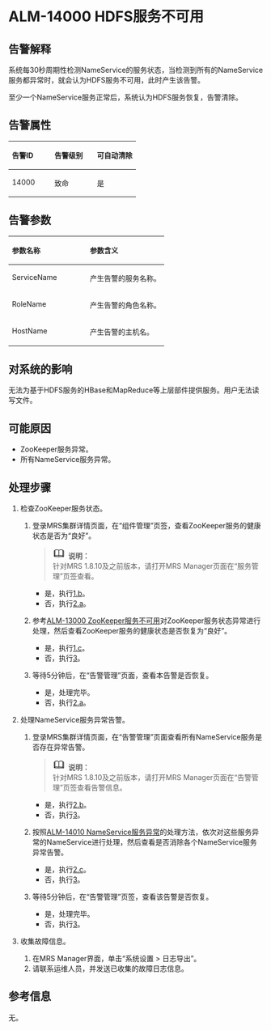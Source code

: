 # ALM-14000 HDFS服务不可用<a name="ZH-CN_TOPIC_0191883090"></a>

## 告警解释<a name="zh-cn_topic_0191813870_section18389930"></a>

系统每30秒周期性检测NameService的服务状态，当检测到所有的NameService服务都异常时，就会认为HDFS服务不可用，此时产生该告警。

至少一个NameService服务正常后，系统认为HDFS服务恢复，告警清除。

## 告警属性<a name="zh-cn_topic_0191813870_section31291646"></a>

<a name="zh-cn_topic_0191813870_table21421675"></a>
<table><thead align="left"><tr id="zh-cn_topic_0191813870_row9119245"><th class="cellrowborder" valign="top" width="33.33333333333333%" id="mcps1.1.4.1.1"><p id="zh-cn_topic_0191813870_p461342"><a name="zh-cn_topic_0191813870_p461342"></a><a name="zh-cn_topic_0191813870_p461342"></a>告警ID</p>
</th>
<th class="cellrowborder" valign="top" width="33.33333333333333%" id="mcps1.1.4.1.2"><p id="zh-cn_topic_0191813870_p37368736"><a name="zh-cn_topic_0191813870_p37368736"></a><a name="zh-cn_topic_0191813870_p37368736"></a>告警级别</p>
</th>
<th class="cellrowborder" valign="top" width="33.33333333333333%" id="mcps1.1.4.1.3"><p id="zh-cn_topic_0191813870_p6968762"><a name="zh-cn_topic_0191813870_p6968762"></a><a name="zh-cn_topic_0191813870_p6968762"></a>可自动清除</p>
</th>
</tr>
</thead>
<tbody><tr id="zh-cn_topic_0191813870_row27598869"><td class="cellrowborder" valign="top" width="33.33333333333333%" headers="mcps1.1.4.1.1 "><p id="zh-cn_topic_0191813870_p20915929"><a name="zh-cn_topic_0191813870_p20915929"></a><a name="zh-cn_topic_0191813870_p20915929"></a>14000</p>
</td>
<td class="cellrowborder" valign="top" width="33.33333333333333%" headers="mcps1.1.4.1.2 "><p id="zh-cn_topic_0191813870_p16468652"><a name="zh-cn_topic_0191813870_p16468652"></a><a name="zh-cn_topic_0191813870_p16468652"></a>致命</p>
</td>
<td class="cellrowborder" valign="top" width="33.33333333333333%" headers="mcps1.1.4.1.3 "><p id="zh-cn_topic_0191813870_p58892473"><a name="zh-cn_topic_0191813870_p58892473"></a><a name="zh-cn_topic_0191813870_p58892473"></a>是</p>
</td>
</tr>
</tbody>
</table>

## 告警参数<a name="zh-cn_topic_0191813870_section13189358"></a>

<a name="zh-cn_topic_0191813870_table5560998"></a>
<table><thead align="left"><tr id="zh-cn_topic_0191813870_row7715150"><th class="cellrowborder" valign="top" width="50%" id="mcps1.1.3.1.1"><p id="zh-cn_topic_0191813870_p20947391"><a name="zh-cn_topic_0191813870_p20947391"></a><a name="zh-cn_topic_0191813870_p20947391"></a>参数名称</p>
</th>
<th class="cellrowborder" valign="top" width="50%" id="mcps1.1.3.1.2"><p id="zh-cn_topic_0191813870_p19017142"><a name="zh-cn_topic_0191813870_p19017142"></a><a name="zh-cn_topic_0191813870_p19017142"></a>参数含义</p>
</th>
</tr>
</thead>
<tbody><tr id="zh-cn_topic_0191813870_row63993496"><td class="cellrowborder" valign="top" width="50%" headers="mcps1.1.3.1.1 "><p id="zh-cn_topic_0191813870_p16090703"><a name="zh-cn_topic_0191813870_p16090703"></a><a name="zh-cn_topic_0191813870_p16090703"></a>ServiceName</p>
</td>
<td class="cellrowborder" valign="top" width="50%" headers="mcps1.1.3.1.2 "><p id="zh-cn_topic_0191813870_p28278595"><a name="zh-cn_topic_0191813870_p28278595"></a><a name="zh-cn_topic_0191813870_p28278595"></a>产生告警的服务名称。</p>
</td>
</tr>
<tr id="zh-cn_topic_0191813870_row53180767"><td class="cellrowborder" valign="top" width="50%" headers="mcps1.1.3.1.1 "><p id="zh-cn_topic_0191813870_p12674872"><a name="zh-cn_topic_0191813870_p12674872"></a><a name="zh-cn_topic_0191813870_p12674872"></a>RoleName</p>
</td>
<td class="cellrowborder" valign="top" width="50%" headers="mcps1.1.3.1.2 "><p id="zh-cn_topic_0191813870_p20031746"><a name="zh-cn_topic_0191813870_p20031746"></a><a name="zh-cn_topic_0191813870_p20031746"></a>产生告警的角色名称。</p>
</td>
</tr>
<tr id="zh-cn_topic_0191813870_row46067993"><td class="cellrowborder" valign="top" width="50%" headers="mcps1.1.3.1.1 "><p id="zh-cn_topic_0191813870_p40519951"><a name="zh-cn_topic_0191813870_p40519951"></a><a name="zh-cn_topic_0191813870_p40519951"></a>HostName</p>
</td>
<td class="cellrowborder" valign="top" width="50%" headers="mcps1.1.3.1.2 "><p id="zh-cn_topic_0191813870_p60890569"><a name="zh-cn_topic_0191813870_p60890569"></a><a name="zh-cn_topic_0191813870_p60890569"></a>产生告警的主机名。</p>
</td>
</tr>
</tbody>
</table>

## 对系统的影响<a name="zh-cn_topic_0191813870_section51595365"></a>

无法为基于HDFS服务的HBase和MapReduce等上层部件提供服务。用户无法读写文件。

## 可能原因<a name="zh-cn_topic_0191813870_section61705107"></a>

-   ZooKeeper服务异常。
-   所有NameService服务异常。

## 处理步骤<a name="zh-cn_topic_0191813870_section18475057"></a>

1.  检查ZooKeeper服务状态。
    1.  登录MRS集群详情页面，在“组件管理”页签，查看ZooKeeper服务的健康状态是否为“良好”。

        >![](public_sys-resources/icon-note.gif) **说明：**   
        >针对MRS 1.8.10及之前版本，请打开MRS Manager页面在“服务管理”页签查看。  

        -   是，执行[1.b](#zh-cn_topic_0191813870_cn_58_42_000001_4_mmccppss_ss2)。
        -   否，执行[2.a](#zh-cn_topic_0191813870_cn_58_42_000001_4_mmccppss_ss4)。

    2.  <a name="zh-cn_topic_0191813870_cn_58_42_000001_4_mmccppss_ss2"></a>参考[ALM-13000 ZooKeeper服务不可用](ALM-13000-ZooKeeper服务不可用.md#ZH-CN_TOPIC_0191883087)对ZooKeeper服务状态异常进行处理，然后查看ZooKeeper服务的健康状态是否恢复为“良好”。
        -   是，执行[1.c](#zh-cn_topic_0191813870_cn_58_42_000001_4_mmccppss_ss3)。
        -   否，执行[3](#zh-cn_topic_0191813870_li572522141314)。

    3.  <a name="zh-cn_topic_0191813870_cn_58_42_000001_4_mmccppss_ss3"></a>等待5分钟后，在“告警管理”页面，查看本告警是否恢复。
        -   是，处理完毕。
        -   否，执行[2.a](#zh-cn_topic_0191813870_cn_58_42_000001_4_mmccppss_ss4)。

2.  处理NameService服务异常告警。
    1.  <a name="zh-cn_topic_0191813870_cn_58_42_000001_4_mmccppss_ss4"></a>登录MRS集群详情页面，在“告警管理”页面查看所有NameService服务是否存在异常告警。

        >![](public_sys-resources/icon-note.gif) **说明：**   
        >针对MRS 1.8.10及之前版本，请打开MRS Manager页面在“告警管理”页签查看告警信息。  

        -   是，执行[2.b](#zh-cn_topic_0191813870_cn_58_42_000001_4_mmccppss_ss5)。
        -   否，执行[3](#zh-cn_topic_0191813870_li572522141314)。

    2.  <a name="zh-cn_topic_0191813870_cn_58_42_000001_4_mmccppss_ss5"></a>按照[ALM-14010 NameService服务异常](ALM-14010-NameService服务异常.md#ZH-CN_TOPIC_0191883099)的处理方法，依次对这些服务异常的NameService进行处理，然后查看是否消除各个NameService服务异常告警。
        -   是，执行[2.c](#zh-cn_topic_0191813870_cn_58_42_000001_4_mmccppss_checkbk_5)。
        -   否，执行[3](#zh-cn_topic_0191813870_li572522141314)。

    3.  <a name="zh-cn_topic_0191813870_cn_58_42_000001_4_mmccppss_checkbk_5"></a>等待5分钟后，在“告警管理”页签，查看该告警是否恢复。
        -   是，处理完毕。
        -   否，执行[3](#zh-cn_topic_0191813870_li572522141314)。

3.  <a name="zh-cn_topic_0191813870_li572522141314"></a>收集故障信息。
    1.  在MRS Manager界面，单击“系统设置 \> 日志导出”。
    2.  请联系运维人员，并发送已收集的故障日志信息。


## 参考信息<a name="zh-cn_topic_0191813870_section32057793"></a>

无。

